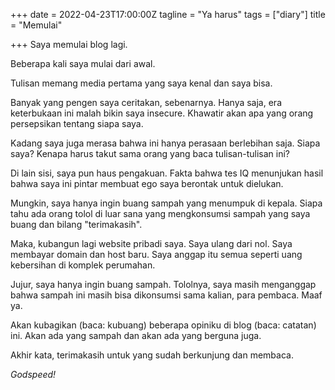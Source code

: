 +++
date = 2022-04-23T17:00:00Z
tagline = "Ya harus"
tags = ["diary"]
title = "Memulai"

+++
Saya memulai blog lagi.

Beberapa kali saya mulai dari awal.

Tulisan memang media pertama yang saya kenal dan saya bisa.

Banyak yang pengen saya ceritakan, sebenarnya. Hanya saja, era keterbukaan ini malah bikin saya insecure. Khawatir akan apa yang orang persepsikan tentang siapa saya.

Kadang saya juga merasa bahwa ini hanya perasaan berlebihan saja. Siapa saya? Kenapa harus takut sama orang yang baca tulisan-tulisan ini?

Di lain sisi, saya pun haus pengakuan. Fakta bahwa tes IQ menunjukan hasil bahwa saya ini pintar membuat ego saya berontak untuk dielukan.

Mungkin, saya hanya ingin buang sampah yang menumpuk di kepala. Siapa tahu ada orang tolol di luar sana yang mengkonsumsi sampah yang saya buang dan bilang "terimakasih".

Maka, kubangun lagi website pribadi saya. Saya ulang dari nol. Saya membayar domain dan host baru. Saya anggap itu semua seperti uang kebersihan di komplek perumahan.

Jujur, saya hanya ingin buang sampah. Tololnya, saya masih menganggap bahwa sampah ini masih bisa dikonsumsi sama kalian, para pembaca. Maaf ya.

Akan kubagikan (baca: kubuang) beberapa opiniku di blog (baca: catatan) ini. Akan ada yang sampah dan akan ada yang berguna juga.

Akhir kata, terimakasih untuk yang sudah berkunjung dan membaca.

_Godspeed!_